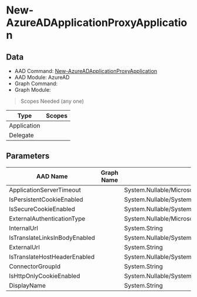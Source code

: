 # New-AzureADApplicationProxyApplication

> 

## Data

+ AAD Command: [New-AzureADApplicationProxyApplication](https://docs.microsoft.com/en-us/powershell/module/AzureAD/New-AzureADApplicationProxyApplication)
+ AAD Module: AzureAD
+ Graph Command: [](https://docs.microsoft.com/en-us/powershell/module//)
+ Graph Module: 

> Scopes Needed (any one)

|Type|Scopes|
|---|---|
|Application||
|Delegate||

## Parameters

|AAD Name|Graph Name|AAD Type|Graph Type|Infos|
|---|---|---|---|---|
|ApplicationServerTimeout||System.Nullable/Microsoft.Open.MSGraph.Model.ApplicationProxyApplicationObject+ApplicationServerTimeoutEnum|||
|IsPersistentCookieEnabled||System.Nullable/System.Boolean|||
|IsSecureCookieEnabled||System.Nullable/System.Boolean|||
|ExternalAuthenticationType||System.Nullable/Microsoft.Open.MSGraph.Model.ApplicationProxyApplicationObject+ExternalAuthenticationTypeEnum|||
|InternalUrl||System.String|||
|IsTranslateLinksInBodyEnabled||System.Nullable/System.Boolean|||
|ExternalUrl||System.String|||
|IsTranslateHostHeaderEnabled||System.Nullable/System.Boolean|||
|ConnectorGroupId||System.String|||
|IsHttpOnlyCookieEnabled||System.Nullable/System.Boolean|||
|DisplayName||System.String|||

